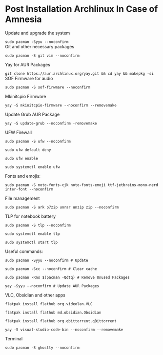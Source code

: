 # Post Installation Archlinux In Case of Amnesia

Update and upgrade the system

`sudo pacman -Syyu --noconfirm`
<br>
Git and other necessary packages

`sudo pacman -S git vim --noconfirm`
<br>

Yay for AUR Packages

`git clone https://aur.archlinux.org/yay.git && cd yay && makepkg -si`
<br>
SOF Firmware for audio

`sudo pacman -S sof-firwmare --noconfirm`


Mkinitcpio Firmware 

`yay -S mkinitcpio-firmware --noconfirm --removemake` 


Update Grub AUR Package

`yay -S update-grub --noconfirm -removemake`


UFW Firewall

`sudo pacman -S ufw --noconfirm`


`sudo ufw default deny`

`sudo ufw enable`

`sudo systemctl enable ufw`


Fonts and emojis:

`sudo pacman -S noto-fonts-cjk noto-fonts-emoji ttf-jetbrains-mono-nerd inter-font --noconfirm`


File management

`sudo pacman -S ark p7zip unrar unzip zip --noconfirm` 


TLP for notebook battery

`sudo pacman -S tlp --noconfirm`

`sudo systemctl enable tlp`

`sudo systemctl start tlp`


Useful commands:

`sudo pacman -Syyu --noconfirm # Update`

`sudo pacman -Scc --noconfirm # Clear cache`

`sudo pacman -Rns $(pacman -Qdtq) # Remove Unused Packages`

`yay -Syyu --noconfirm # Update AUR Packages`


VLC, Obsidian and other apps

`flatpak install flathub org.videolan.VLC`

`flatpak install flathub md.obsidian.Obsidian`

`flatpak install flathub org.qbittorrent.qBittorrent`

`yay -S visual-studio-code-bin --noconfirm --removemake`


Terminal

`sudo pacman -S ghostty --noconfirm`



